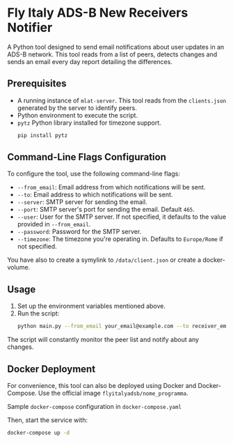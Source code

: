 # Fly Italy ADS-B New Receivers Notifier

A Python tool designed to send email notifications about user updates in an ADS-B network. This tool reads from a list of peers, detects changes and sends an email every day report detailing the differences.

## Prerequisites

- A running instance of `mlat-server`. This tool reads from the `clients.json` generated by the server to identify peers.
- Python environment to execute the script.
- `pytz` Python library installed for timezone support. 
    ```bash
    pip install pytz
    ```

## Command-Line Flags Configuration

To configure the tool, use the following command-line flags:

- `--from_email`: Email address from which notifications will be sent.
- `--to`: Email address to which notifications will be sent.
- `--server`: SMTP server for sending the email.
- `--port`: SMTP server's port for sending the email. Default `465`.
- `--user`: User for the SMTP server. If not specified, it defaults to the value provided in `--from_email`.
- `--password`: Password for the SMTP server.
- `--timezone`: The timezone you're operating in. Defaults to `Europe/Rome` if not specified.

You have also to create a symylink to `/data/client.json` or create a docker-volume.
## Usage

1. Set up the environment variables mentioned above.
2. Run the script:
    ```bash
    python main.py --from_email your_email@example.com --to receiver_email@example.com --server smtp.example.com --user your_username --password your_password --timezone America/New_York
    ```

The script will constantly monitor the peer list and notify about any changes.

## Docker Deployment

For convenience, this tool can also be deployed using Docker and Docker-Compose. Use the official image `flyitalyadsb/nome_programma`.

Sample `docker-compose` configuration in `docker-compose.yaml`

Then, start the service with:
```bash
docker-compose up -d
```